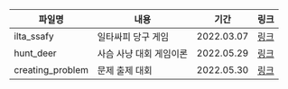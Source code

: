 | 파일명           | 내용                    | 기간       | 링크                                   |
| ---------------- | ----------------------- | ---------- | -------------------------------------- |
| ilta_ssafy       | 일타싸피 당구 게임      | 2022.03.07 | [링크](./ilta_ssafy_22-03-07.md)       |
| hunt_deer        | 사슴 사냥 대회 게임이론 | 2022.05.29 | [링크](./hunt_deer_22-05-29.md)        |
| creating_problem | 문제 출제 대회          | 2022.05.30 | [링크](./creating_problem_22-05-30.md) |

